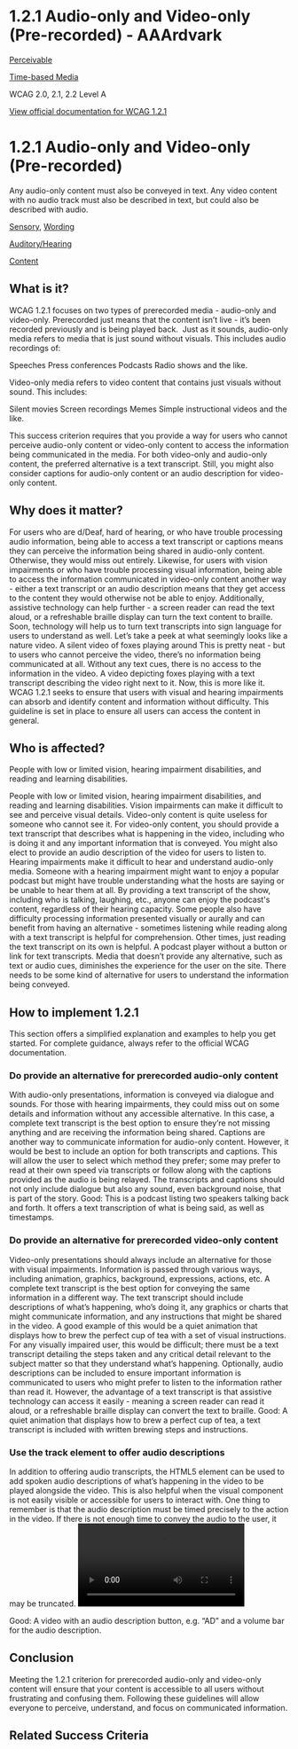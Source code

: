 # 1.2.1 Audio-only and Video-only (Pre-recorded) - AAArdvark

[Perceivable](https://aaardvarkaccessibility.com/wcag-principle/perceivable/)

[Time-based Media](https://aaardvarkaccessibility.com/wcag-guideline/time-based-media/)

WCAG 2.0, 2.1, 2.2
Level A

[View official documentation for WCAG 1.2.1](https://www.w3.org/WAI/WCAG21/Understanding/audio-only-and-video-only-prerecorded.html)

# 1.2.1 Audio-only and Video-only (Pre-recorded)

Any audio-only content must also be conveyed in text. Any video content with no audio track must also be described in text, but could also be described with audio.

[Sensory](https://aaardvarkaccessibility.com/wcag-theme/sensory/), [Wording](https://aaardvarkaccessibility.com/wcag-theme/wording/) 

 

[Auditory/Hearing](https://aaardvarkaccessibility.com/wcag-disability/auditory-hearing/) 

 

[Content](https://aaardvarkaccessibility.com/wcag-responsibility/content/) 

## What is it?

WCAG 1.2.1 focuses on two types of prerecorded media - audio-only and video-only. Prerecorded just means that the content isn’t live - it’s been recorded previously and is being played back. 
Just as it sounds, audio-only media refers to media that is just sound without visuals. This includes audio recordings of:

Speeches
Press conferences
Podcasts
Radio shows and the like.

Video-only media refers to video content that contains just visuals without sound. This includes:

Silent movies
Screen recordings
Memes
Simple instructional videos and the like.

This success criterion requires that you provide a way for users who cannot perceive audio-only content or video-only content to access the information being communicated in the media. For both video-only and audio-only content, the preferred alternative is a text transcript. Still, you might also consider captions for audio-only content or an audio description for video-only content.

## Why does it matter?

For users who are d/Deaf, hard of hearing, or who have trouble processing audio information, being able to access a text transcript or captions means they can perceive the information being shared in audio-only content. Otherwise, they would miss out entirely.
Likewise, for users with vision impairments or who have trouble processing visual information, being able to access the information communicated in video-only content another way - either a text transcript or an audio description means that they get access to the content they would otherwise not be able to enjoy.
Additionally, assistive technology can help further - a screen reader can read the text aloud, or a refreshable braille display can turn the text content to braille. Soon, technology will help us to turn text transcripts into sign language for users to understand as well.
Let’s take a peek at what seemingly looks like a nature video.
A silent video of foxes playing around
This is pretty neat - but to users who cannot perceive the video, there’s no information being communicated at all. Without any text cues, there is no access to the information in the video.
A video depicting foxes playing with a text transcript describing the video right next to it.
Now, this is more like it. WCAG 1.2.1 seeks to ensure that users with visual and hearing impairments can absorb and identify content and information without difficulty. This guideline is set in place to ensure all users can access the content in general.

## Who is affected?

People with low or limited vision, hearing impairment disabilities, and reading and learning disabilities.

People with low or limited vision, hearing impairment disabilities, and reading and learning disabilities.
Vision impairments can make it difficult to see and perceive visual details. Video-only content is quite useless for someone who cannot see it. For video-only content, you should provide a text transcript that describes what is happening in the video, including who is doing it and any important information that is conveyed. You might also elect to provide an audio description of the video for users to listen to.
Hearing impairments make it difficult to hear and understand audio-only media. Someone with a hearing impairment might want to enjoy a popular podcast but might have trouble understanding what the hosts are saying or be unable to hear them at all. By providing a text transcript of the show, including who is talking, laughing, etc., anyone can enjoy the podcast's content, regardless of their hearing capacity.
Some people also have difficulty processing information presented visually or aurally and can benefit from having an alternative - sometimes listening while reading along with a text transcript is helpful for comprehension. Other times, just reading the text transcript on its own is helpful.
A podcast player without a button or link for text transcripts.
Media that doesn’t provide any alternative, such as text or audio cues, diminishes the experience for the user on the site. There needs to be some kind of alternative for users to understand the information being conveyed.

## How to implement 1.2.1

This section offers a simplified explanation and examples to help you get started. For complete guidance, always refer to the official WCAG documentation.

### Do provide an alternative for prerecorded audio-only content

With audio-only presentations, information is conveyed via dialogue and sounds. For those with hearing impairments, they could miss out on some details and information without any accessible alternative. In this case, a complete text transcript is the best option to ensure they’re not missing anything and are receiving the information being shared.
Captions are another way to communicate information for audio-only content. However, it would be best to include an option for both transcripts and captions. This will allow the user to select which method they prefer; some may prefer to read at their own speed via transcripts or follow along with the captions provided as the audio is being relayed.
The transcripts and captions should not only include dialogue but also any sound, even background noise, that is part of the story.
Good: This is a podcast listing two speakers talking back and forth. It offers a text transcription of what is being said, as well as timestamps.
### Do provide an alternative for prerecorded video-only content

Video-only presentations should always include an alternative for those with visual impairments. Information is passed through various ways, including animation, graphics, background, expressions, actions, etc. A complete text transcript is the best option for conveying the same information in a different way. The text transcript should include descriptions of what’s happening, who’s doing it, any graphics or charts that might communicate information, and any instructions that might be shared in the video.
A good example of this would be a quiet animation that displays how to brew the perfect cup of tea with a set of visual instructions. For any visually impaired user, this would be difficult; there must be a text transcript detailing the steps taken and any critical detail relevant to the subject matter so that they understand what’s happening.
Optionally, audio descriptions can be included to ensure important information is communicated to users who might prefer to listen to the information rather than read it. However, the advantage of a text transcript is that assistive technology can access it easily - meaning a screen reader can read it aloud, or a refreshable braille display can convert the text to braille.
Good: A quiet animation that displays how to brew a perfect cup of tea, a text transcript is included with written brewing steps and instructions.
### Use the track element to offer audio descriptions

In addition to offering audio transcripts, the HTML5 <track> element can be used to add spoken audio descriptions of what’s happening in the video to be played alongside the video. This is also helpful when the visual component is not easily visible or accessible for users to interact with.
One thing to remember is that the audio description must be timed precisely to the action in the video. If there is not enough time to convey the audio to the user, it may be truncated.
<video controls>
    <source src="aardvark_in_the_wild.mp4" type="video/mp4" />
    <source src="aardvark_in_the_wild.ogg" type="video/ogg" />
    <track src="aardvark_in_the_wild_descriptions.vtt" kind="descriptions" srclang="en" label="English Audio Descriptions" />
</video>

Good: A video with an audio description button, e.g. “AD” and a volume bar for the audio description.

## Conclusion

Meeting the 1.2.1 criterion for prerecorded audio-only and video-only content will ensure that your content is accessible to all users without frustrating and confusing them. Following these guidelines will allow everyone to perceive, understand, and focus on communicated information.

## Related Success Criteria

